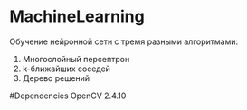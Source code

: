 # MachineLearning
Обучение нейронной сети с тремя разными алгоритмами:
1. Многослойный персептрон
2. k-ближайших соседей
3. Дерево решений

#Dependencies
OpenCV 2.4.10